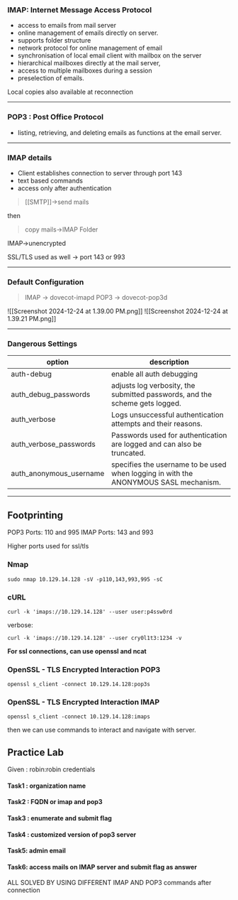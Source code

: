 ### IMAP: Internet Message Access Protocol
- access to emails from mail server
- online management of emails directly on server. 
- supports folder structure
- network protocol for online management of email
- synchronisation of local email client with mailbox on the server
- hierarchical mailboxes directly at the mail server,
- access to multiple mailboxes during a session
- preselection of emails.

Local copies also available at reconnection


---
### POP3 : Post Office Protocol
- listing, retrieving, and deleting emails as functions at the email server.

---
### IMAP details

- Client establishes connection to server through port 143
- text based commands
- access only after authentication

> [[SMTP]]->send mails

then

> copy mails->IMAP Folder

IMAP->unencrypted

SSL/TLS used as well  -> port 143 or 993

---
### Default Configuration

> IMAP -> dovecot-imapd
> POP3 -> dovecot-pop3d

![[Screenshot 2024-12-24 at 1.39.00 PM.png]]
![[Screenshot 2024-12-24 at 1.39.21 PM.png]]

---
### Dangerous Settings

| option                  | description                                                                          |
| ----------------------- | ------------------------------------------------------------------------------------ |
| auth-debug              | enable all auth debugging                                                            |
| auth_debug_passwords    | adjusts log verbosity, the submitted passwords, and the scheme gets logged.          |
| auth_verbose            | Logs unsuccessful authentication attempts and their reasons.                         |
| auth_verbose_passwords  | Passwords used for authentication are logged and can also be truncated.              |
| auth_anonymous_username | specifies the username to be used when logging in with the ANONYMOUS SASL mechanism. |

---

## Footprinting

POP3 Ports: 110 and 995
IMAP Ports: 143 and 993

Higher ports used for ssl/tls

### Nmap

````shell-session
sudo nmap 10.129.14.128 -sV -p110,143,993,995 -sC
````

### cURL

```shell-session
curl -k 'imaps://10.129.14.128' --user user:p4ssw0rd
```
 
 verbose:
 
```shell-session
curl -k 'imaps://10.129.14.128' --user cry0l1t3:1234 -v
```

 **For ssl connections, can use openssl and ncat**

### OpenSSL - TLS Encrypted Interaction POP3

```shell-session
openssl s_client -connect 10.129.14.128:pop3s
```
### OpenSSL - TLS Encrypted Interaction IMAP

```shell-session
openssl s_client -connect 10.129.14.128:imaps
```

then we can use commands to interact and navigate with server.



## Practice Lab

Given : robin:robin credentials

#### Task1 : organization name

#### Task2 : FQDN or imap and pop3

#### Task3 : enumerate and submit flag

#### Task4 : customized version of pop3 server

#### Task5: admin email

#### Task6: access mails on IMAP server and submit flag as answer



ALL SOLVED BY USING DIFFERENT IMAP AND POP3 commands after connection